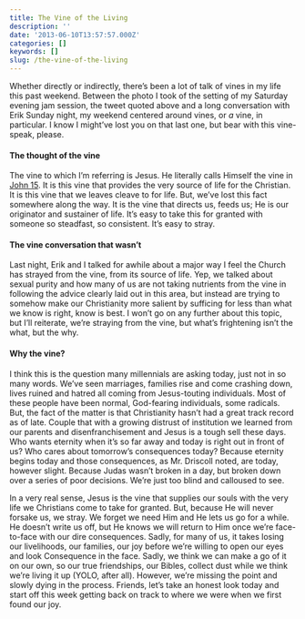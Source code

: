 ```yaml
---
title: The Vine of the Living
description: ''
date: '2013-06-10T13:57:57.000Z'
categories: []
keywords: []
slug: /the-vine-of-the-living
---
```


Whether directly or indirectly, there’s been a lot of talk of vines in my life this past weekend. Between the photo I took of the setting of my Saturday evening jam session, the tweet quoted above and a long conversation with Erik Sunday night, my weekend centered around vines, or _a_ vine, in particular. I know I might’ve lost you on that last one, but bear with this vine-speak, please.

#### The thought of the vine

The vine to which I’m referring is Jesus. He literally calls Himself the vine in [John 15](http://www.biblegateway.com/passage/?search=john%2015:1-17&version=ESV). It is this vine that provides the very source of life for the Christian. It is this vine that we leaves cleave to for life. But, we’ve lost this fact somewhere along the way. It is the vine that directs us, feeds us; He is our originator and sustainer of life. It’s easy to take this for granted with someone so steadfast, so consistent. It’s easy to stray.

#### The vine conversation that wasn’t

Last night, Erik and I talked for awhile about a major way I feel the Church has strayed from the vine, from its source of life. Yep, we talked about sexual purity and how many of us are not taking nutrients from the vine in following the advice clearly laid out in this area, but instead are trying to somehow make our Christianity more salient by sufficing for less than what we know is right, know is best. I won’t go on any further about this topic, but I’ll reiterate, we’re straying from the vine, but what’s frightening isn’t the what, but the why.

#### Why the vine?

I think this is the question many millennials are asking today, just not in so many words. We’ve seen marriages, families rise and come crashing down, lives ruined and hatred all coming from Jesus-touting individuals. Most of these people have been normal, God-fearing individuals, some radicals. But, the fact of the matter is that Christianity hasn’t had a great track record as of late. Couple that with a growing distrust of institution we learned from our parents and disenfranchisement and Jesus is a tough sell these days. Who wants eternity when it’s so far away and today is right out in front of us? Who cares about tomorrow’s consequences today? Because eternity begins today and those consequences, as Mr. Driscoll noted, are today, however slight. Because Judas wasn’t broken in a day, but broken down over a series of poor decisions. We’re just too blind and calloused to see.

In a very real sense, Jesus is the vine that supplies our souls with the very life we Christians come to take for granted. But, because He will never forsake us, we stray. We forget we need Him and He lets us go for a while. He doesn’t write us off, but He knows we will return to Him once we’re face-to-face with our dire consequences. Sadly, for many of us, it takes losing our livelihoods, our families, our joy before we’re willing to open our eyes and look Consequence in the face. Sadly, we think we can make a go of it on our own, so our true friendships, our Bibles, collect dust while we think we’re living it up (YOLO, after all). However, we’re missing the point and slowly dying in the process. Friends, let’s take an honest look today and start off this week getting back on track to where we were when we first found our joy.